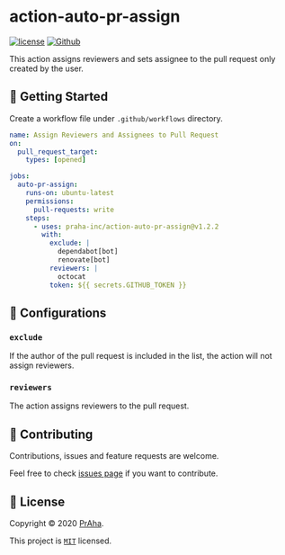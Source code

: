 # action-auto-pr-assign

[![license](https://img.shields.io/badge/License-MIT-green.svg)](https://github.com/praha-inc/action-auto-pr-assign/blob/main/LICENSE)
[![Github](https://img.shields.io/github/followers/praha-inc?label=Follow&logo=github&style=social)](https://github.com/orgs/praha-inc/followers)

This action assigns reviewers and sets assignee to the pull request only created by the user.

## 👏 Getting Started

Create a workflow file under ```.github/workflows``` directory.

```yaml
name: Assign Reviewers and Assignees to Pull Request
on:
  pull_request_target:
    types: [opened]

jobs:
  auto-pr-assign:
    runs-on: ubuntu-latest
    permissions:
      pull-requests: write
    steps:
      - uses: praha-inc/action-auto-pr-assign@v1.2.2
        with:
          exclude: |
            dependabot[bot]
            renovate[bot]
          reviewers: |
            octocat
          token: ${{ secrets.GITHUB_TOKEN }}
```

## 🔧 Configurations

### `exclude`

If the author of the pull request is included in the list, the action will not assign reviewers.

### `reviewers`

The action assigns reviewers to the pull request.

## 🤝 Contributing

Contributions, issues and feature requests are welcome.

Feel free to check [issues page](https://github.com/praha-inc/action-auto-pr-assign/issues) if you want to contribute.

## 📝 License

Copyright © 2020 [PrAha](https://www.praha-inc.com/).

This project is [```MIT```](https://github.com/praha-inc/action-auto-pr-assign/blob/main/LICENSE) licensed.
